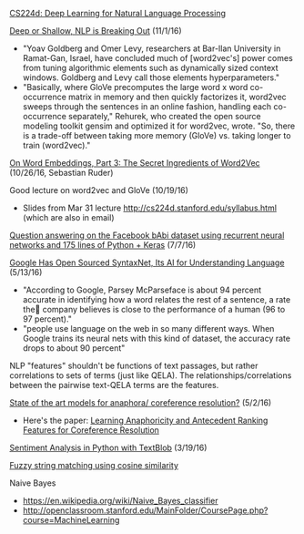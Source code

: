 [CS224d: Deep Learning for Natural Language Processing](http://cs224d.stanford.edu/index.html)

[Deep or Shallow, NLP is Breaking Out](http://cacm.acm.org/magazines/2016/3/198856-deep-or-shallow-nlp-is-breaking-out/fulltext) (11/1/16)
* "Yoav Goldberg and Omer Levy, researchers at Bar-Ilan University in Ramat-Gan, Israel, have concluded much of [word2vec's] power comes from tuning algorithmic elements such as dynamically sized context windows. Goldberg and Levy call those elements hyperparameters."
* "Basically, where GloVe precomputes the large word x word co-occurrence matrix in memory and then quickly factorizes it, word2vec sweeps through the sentences in an online fashion, handling each co-occurrence separately," Rehurek, who created the open source modeling toolkit gensim and optimized it for word2vec, wrote. "So, there is a trade-off between taking more memory (GloVe) vs. taking longer to train (word2vec)."

[On Word Embeddings, Part 3: The Secret Ingredients of Word2Vec](http://sebastianruder.com/secret-word2vec/index.html) (10/26/16, Sebastian Ruder)

Good lecture on word2vec and GloVe (10/19/16)
* Slides from Mar 31 lecture http://cs224d.stanford.edu/syllabus.html (which are also in email)

[Question answering on the Facebook bAbi dataset using recurrent neural networks and 175 lines of Python + Keras](http://smerity.com/articles/2015/keras_qa.html) (7/7/16)

[Google Has Open Sourced SyntaxNet, Its AI for Understanding Language](http://www.wired.com/2016/05/google-open-sourced-syntaxnet-ai-natural-language/) (5/13/16)
* "According to Google, Parsey McParseface is about 94 percent accurate in identifying how a word relates the rest of a sentence, a rate the company believes is close to the performance of a human (96 to 97 percent)."
* "people use language on the web in so many different ways. When Google trains its neural nets with this kind of dataset, the accuracy rate drops to about 90 percent"

NLP "features" shouldn't be functions of text passages, but rather correlations to sets of terms (just like QELA).  The relationships/correlations between the pairwise text-QELA terms are the features.

[State of the art models for anaphora/ coreference resolution?](https://www.reddit.com/r/MachineLearning/comments/4gptkp/state_of_the_art_models_for_anaphora_coreference/) (5/2/16)
* Here's the paper: [Learning Anaphoricity and Antecedent Ranking Features for Coreference Resolution](http://people.seas.harvard.edu/~srush/acl15.pdf)

[Sentiment Analysis in Python with TextBlob](https://github.com/shekhargulati/52-technologies-in-2016/blob/master/11-textblob/README.md) (3/19/16)

[Fuzzy string matching using cosine similarity](http://blog.nishtahir.com/2015/09/19/fuzzy-string-matching-using-cosine-similarity/)

Naive Bayes
* https://en.wikipedia.org/wiki/Naive_Bayes_classifier
* http://openclassroom.stanford.edu/MainFolder/CoursePage.php?course=MachineLearning
